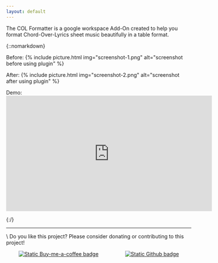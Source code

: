```yaml
---
layout: default
---
```


The COL Formatter is a google workspace Add-On created to help you format
Chord-Over-Lyrics sheet music beautifully in a table format.

{::nomarkdown}
<p>
Before:
{% include picture.html img="screenshot-1.png" alt="screenshot before using plugin" %}
</p>

<p>
After:
{% include picture.html img="screenshot-2.png" alt="screenshot after using plugin" %}
</p>

<p>
Demo:
<iframe width="560" height="315" style="margin-left: auto; margin-right: auto; display: block; width: 75vw; height: 42vw; max-width: 560px; max-height: 315px;" src="https://www.youtube.com/embed/7BOsbofTE7Y?si=KnG56nCYlhhbneS1" title="YouTube video player" frameborder="0" allow="accelerometer; autoplay; clipboard-write; encrypted-media; gyroscope; picture-in-picture; web-share" referrerpolicy="strict-origin-when-cross-origin" allowfullscreen></iframe>
</p>
{:/}

<br>
<hr>
\
Do you like this project? Please consider donating or contributing to this project!
<p float="left" style="display: flex; justify-content: space-around; gap: 5px;">
  <a href="https://ko-fi.com/thyrum">
    <img alt="Static Buy-me-a-coffee badge" src="https://img.shields.io/badge/Buy%20me%20a%20coffee-lightblue?style=for-the-badge&logo=ko-fi&labelColor=gray">
  </a>
  <a href="https://github.com/Thyrum/google-col-formatter">
    <img alt="Static Github badge" src="https://img.shields.io/badge/google--col--formatter-blue?style=for-the-badge&logo=github&labelColor=gray">
  </a>
</p>
